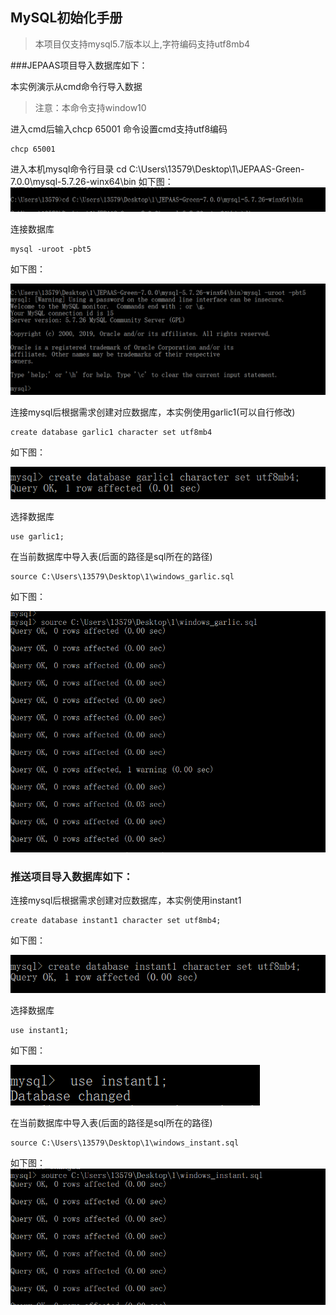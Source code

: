 ## MySQL初始化手册

> 本项目仅支持mysql5.7版本以上,字符编码支持utf8mb4

###JEPAAS项目导入数据库如下：

本实例演示从cmd命令行导入数据 

> 注意：本命令支持window10

进入cmd后输入chcp 65001 命令设置cmd支持utf8编码
```batch
chcp 65001
```

进入本机mysql命令行目录
    cd C:\Users\13579\Desktop\1\JEPAAS-Green-7.0.0\mysql-5.7.26-winx64\bin
如下图：
![](../images/a16d4f4c.png)

连接数据库
```batch
mysql -uroot -pbt5
```

如下图：

![](../images/9ba83581.png)

连接mysql后根据需求创建对应数据库，本实例使用garlic1(可以自行修改)

```batch
create database garlic1 character set utf8mb4
```

如下图：

![](../images/978242a1.png)

选择数据库
```batch
use garlic1;
```    

在当前数据库中导入表(后面的路径是sql所在的路径)

```batch
source C:\Users\13579\Desktop\1\windows_garlic.sql
```
    
如下图：

![](../images/f3256884.png)
### 推送项目导入数据库如下：

连接mysql后根据需求创建对应数据库，本实例使用instant1
```batch
create database instant1 character set utf8mb4;
```
    
如下图：

![](../images/4eff679f.png)

选择数据库
```batch
use instant1;
```
    
如下图：

![](../images/eab00ec2.png)

在当前数据库中导入表(后面的路径是sql所在的路径)
```batch
source C:\Users\13579\Desktop\1\windows_instant.sql
```
    
如下图：
![](../images/b19d4536.png)


